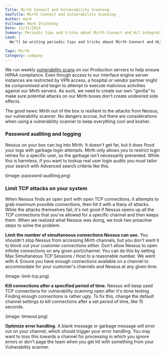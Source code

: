```yaml
---
Title: Mirth Connect and Vulnerability Scanning
SeoTitle: Mirth Connect and Vulnerability Scanning
Author: mark
Fullname: Mark Olschesky
Date: 12/31/2014
Summary: Periodic tips and tricks about Mirth Connect and HL7 integration.
Lead: |
  We'll be writing periodic tips and tricks about Mirth Connect and HL7 integration. Follow us on twitter [@catalyzeio](https://twitter.com/catalyzeio) for updates.

Tags: Mirth
Category: company
---
```

We run weekly [vulnerability scans](https://policy.catalyze.io/#vulnerability-scanning-policy) on our Production servers to help ensure HIPAA compliance. Even though access to our interface engine server instances are restricted by VPN access, a hospital or vendor partner might be compromised and begin to attempt to execute malicious activities against our Mirth servers. As such, we need to create our own "gorilla" to make sure potential attacks on our Mirth boxes don't create undesired side effects.

The good news: Mirth out of the box is resilient to the attacks from Nessus, our vulnerability scanner. No dangers accrue, but there are considerations when using a vulnerability scanner to keep everything cool and kosher.

### Password auditing and logging

Nessus on your box can log into Mirth. It doesn't get far, but it does flood your logs with garbage login attempts. Mirth only allows you to restrict login retries for a specific user, so the garbage isn't necessarily prevented. While this is harmless, if you want to lookup real user login audits you must tailor your search with Advanced search criteria like this.

(image: password-auditing.png)

### Limit TCP attacks on your system

When Nessus finds an open port with open TCP connections, it attempts to grab maximum possible connections, then hit it with a litany of attacks. While the attacks themselves fail, it's not good if Nessus opens up all the TCP connections that you've allowed for a specific channel and then keeps them. When we realized what Nessus was doing, we took two proactive steps to solve the problem.

**Limit the number of simultaneous connections Nessus can use.** You shouldn't stop Nessus from accessing Mirth channels, but you don't want it to block out your customer connections either. Don't allow Nessus to open infinite connections on any given port/channel. You can do this by setting Max Simultaneous TCP Sessions / Host to a reasonable number. We went with 4. Ensure you have enough connections available on a channel to accommodate for your customer's channels and Nessus at any given time.

(image: limit-tcp.png)

**Kill connections after a specified period of time.** Nessus will keep used TCP connections for vulnerability scanning open after it's done testing. Finding enough connections is rather ugly. To fix this, change the default channel settings to kill connections after a set period of time, like 15 seconds.

(image: timeout.png)

**Optimize error handling.** A blank message or garbage message will error out on your channel, which should trigger your error handling. You may want to toss this towards a channel for processing in which you ignore errors or don't page the team when you get hit with something from your Vulnerability scanner.

